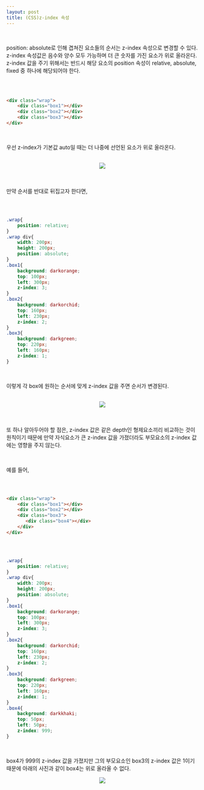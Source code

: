 ```yaml
---
layout: post
title: (CSS)z-index 속성
---
```


<br>

position: absolute로 인해 겹쳐진 요소들의 순서는 z-index 속성으로 변경할 수 있다.  
z-index 속성값은 음수와 양수 모두 가능하며 더 큰 숫자를 가진 요소가 위로 올라온다.   
z-index 값을 주기 위해서는 반드시 해당 요소의 position 속성이 relative, absolute, fixed 중 하나에 해당되어야 한다.   
<br>
<br>

``` html

<div class="wrap">
    <div class="box1"></div>
    <div class="box2"></div>
    <div class="box3"></div>
</div>

```
<br>

우선 z-index가 기본값 auto일 때는 더 나중에 선언된 요소가 위로 올라온다.

<br>
<center><img src="https://hyeyeong1011.github.io/img/z-index1.png"></center>
<br>

<br>

만약 순서를 반대로 뒤집고자 한다면,  

<br>

``` css

.wrap{
    position: relative;
}
.wrap div{
    width: 200px;
    height: 200px;
    position: absolute;
}
.box1{
    background: darkorange;
    top: 100px;
    left: 300px;
    z-index: 3;
}
.box2{
    background: darkorchid;
    top: 160px;
    left: 230px;
    z-index: 2;
}
.box3{
    background: darkgreen;
    top: 220px;
    left: 160px;
    z-index: 1;
}

```

<br>

이렇게 각 box에 원하는 순서에 맞게 z-index 값을 주면 순서가 변경된다. 

<br>
<center><img src="https://hyeyeong1011.github.io/img/z-index2.png"></center>
<br>


<br>

또 하나 알아두어야 할 점은, z-index 값은 같은 depth인 형제요소끼리 비교하는 것이 원칙이기 때문에 만약 자식요소가 큰 z-index 값을 가졌더라도 부모요소의 z-index 값에는 영향을 주지 않는다.  

<br>

예를 들어, 

<br>

``` html

<div class="wrap">
    <div class="box1"></div>
    <div class="box2"></div>
    <div class="box3">
       <div class="box4"></div>
    </div>
</div>

```

<br>


``` css

.wrap{
    position: relative;
}
.wrap div{
    width: 200px;
    height: 200px;
    position: absolute;
}
.box1{
    background: darkorange;
    top: 100px;
    left: 300px;
    z-index: 3;
}
.box2{
    background: darkorchid;
    top: 160px;
    left: 230px;
    z-index: 2;
}
.box3{
    background: darkgreen;
    top: 220px;
    left: 160px;
    z-index: 1;
}
.box4{
    background: darkkhaki;
    top: 50px;
    left: 50px;
    z-index: 999;
}

```
<br>


box4가 999의 z-index 값을 가졌지만 그의 부모요소인 box3의 z-index 값은 1이기 때문에 아래의 사진과 같이 box4는 위로 올라올 수 없다.

<center><img src="https://hyeyeong1011.github.io/img/z-index3.png"></center>




<br>
